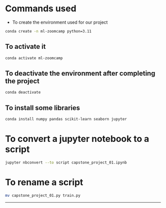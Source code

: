 # Commands used

- To create the environment used for our project
```bash
conda create -n ml-zoomcamp python=3.11
```


## To activate it
```bash
conda activate ml-zoomcamp
```


## To deactivate the environment after completing the project
```bash
conda deactivate
```


## To install some libraries
```bash
conda install numpy pandas scikit-learn seaborn jupyter
```


# To convert a jupyter notebook to a script
```bash
jupyter nbconvert --to script capstone_project_01.ipynb
```

# To rename a script
```bash
mv capstone_project_01.py train.py
```

---